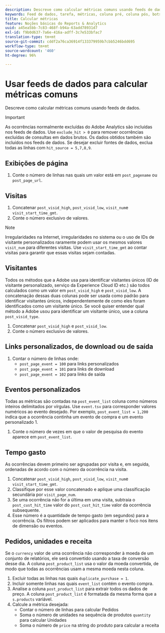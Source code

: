 ```yaml
---
description: Descreve como calcular métricas comuns usando feeds de dados.
keywords: Feed de dados, tarefa, métricas, coluna pré, coluna pós, bots, filtragem de datas, sequência de eventos, comum, fórmulas
title: Calcular métricas
feature: Noções básicas do Reports & Analytics
uuid: a45ea5bb-7c83-468f-b94a-63add78931d7
exl-id: f9b0d637-7a6e-416a-adff-3c7e533bfac7
translation-type: tm+mt
source-git-commit: cddf2a76ca36914f133379959b7cbb5246bdd695
workflow-type: tm+mt
source-wordcount: '460'
ht-degree: 96%

---
```


# Usar feeds de dados para calcular métricas comuns

Descreve como calcular métricas comuns usando feeds de dados.

>[!IMPORTANT]
>
>As ocorrências normalmente excluídas do Adobe Analytics são incluídas nos feeds de dados. Use `exclude_hit > 0` para remover ocorrências excluídas de consultas em dados brutos. Os dados obtidos também são incluídos nos feeds de dados. Se desejar excluir fontes de dados, exclua todas as linhas com `hit_source = 5,7,8,9`.

## Exibições de página

1. Conte o número de linhas nas quais um valor está em `post_pagename` ou `post_page_url`.

## Visitas

1. Concatenar `post_visid_high`, `post_visid_low`, `visit_num`e `visit_start_time_gmt`.
1. Conte o número exclusivo de valores.

>[!NOTE]
>
>Irregularidades na Internet, irregularidades no sistema ou o uso de IDs de visitante personalizados raramente podem usar os mesmos valores `visit_num` para diferentes visitas. Use `visit_start_time_gmt` ao contar visitas para garantir que essas visitas sejam contadas.

## Visitantes

Todos os métodos que a Adobe usa para identificar visitantes únicos (ID de visitante personalizado, serviço da Experience Cloud ID etc.) são todos calculados como um valor em `post_visid_high` e `post_visid_low`. A concatenação dessas duas colunas pode ser usada como padrão para identificar visitantes únicos, independentemente de como eles foram identificados como um visitante único. Se você quiser entender qual método a Adobe usou para identificar um visitante único, use a coluna `post_visid_type`.

1. Concatenar `post_visid_high` e `post_visid_low`.
2. Conte o número exclusivo de valores.

## Links personalizados, de download ou de saída

1. Contar o número de linhas onde:
   * `post_page_event = 100` para links personalizados
   * `post_page_event = 101` para links de download
   * `post_page_event = 102` para links de saída

## Eventos personalizados

Todas as métricas são contadas na `post_event_list` coluna como números inteiros delimitados por vírgulas. Use `event.tsv` para corresponder valores numéricos ao evento desejado. Por exemplo, `post_event_list = 1,200` indica que a ocorrência continha um evento de compra e um evento personalizado 1.

1. Conte o número de vezes em que o valor de pesquisa do evento aparece em `post_event_list`.

## Tempo gasto

As ocorrências devem primeiro ser agrupadas por visita e, em seguida, ordenadas de acordo com o número da ocorrência na visita.

1. Concatenar `post_visid_high`, `post_visid_low`, `visit_num`e `visit_start_time_gmt`.
2. Classifique por esse valor concatenado e aplique uma classificação secundária por `visit_page_num`.
3. Se uma ocorrência não for a última em uma visita, subtraia o `post_cust_hit_time` valor do `post_cust_hit_time` valor da ocorrência subsequente.
4. Esse número é a quantidade de tempo gasto (em segundos) para a ocorrência. Os filtros podem ser aplicados para manter o foco nos itens de dimensão ou eventos.

## Pedidos, unidades e receita

Se o `currency` valor de uma ocorrência não corresponder à moeda de um conjunto de relatórios, ele será convertido usando a taxa de conversão desse dia. A coluna `post_product_list` usa o valor da moeda convertida, de modo que todas as ocorrências usam a mesma moeda nesta coluna.

1. Excluir todas as linhas nas quais `duplicate_purchase = 1`.
2. Incluir somente linhas nas quais `event_list` contém o evento compra.
3. Analise a coluna `post_product_list` para extrair todos os dados de preço. A coluna `post_product_list` é formatada da mesma forma que a `s.products` variável.
4. Calcule a métrica desejada:
   * Contar o número de linhas para calcular Pedidos
   * Soma o número de unidades na sequência de produtos `quantity` para calcular Unidades
   * Soma o número de `price` na string do produto para calcular a receita

